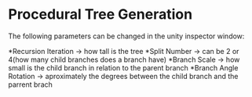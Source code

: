 # Procedural Tree Generation
 
The following parameters can be changed in the unity inspector window:

 *Recursion Iteration -> how tall is the tree
 *Split Number -> can be 2 or 4(how many child branches does a branch have)
 *Branch Scale -> how small is the child branch in relation to the parent branch
 *Branch Angle Rotation -> aproximately the degrees between the child branch and the parrent brach 
